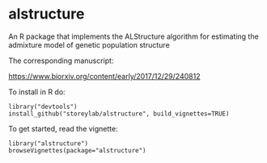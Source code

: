 # alstructure
An R package that implements the ALStructure algorithm for estimating the admixture model of genetic population structure

The corresponding manuscript:

https://www.biorxiv.org/content/early/2017/12/29/240812

To install in R do:

```
library("devtools")
install_github("storeylab/alstructure", build_vignettes=TRUE)
```

To get started, read the vignette:

```
library("alstructure")
browseVignettes(package="alstructure")
```

